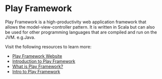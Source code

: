 # Play Framework

Play Framework is a high-productivity web application framework that allows the model-view-controller pattern. It is written in Scala but can also be used for other programming languages that are compiled and run on the JVM. e.g.Java.

Visit the following resources to learn more:

- [Play Framework Website](https://www.playframework.com/)
- [Introduction to Play Framework](https://youtu.be/bLrmnjPQsZc)
- [What is Play Framework?](https://en.wikipedia.org/wiki/Play_Framework)
- [Intro to Play Framework](https://www.baeldung.com/java-intro-to-the-play-framework)
